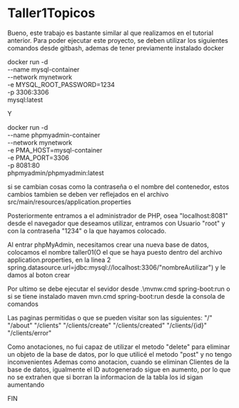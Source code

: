 # Taller1Topicos
Bueno, este trabajo es bastante similar al que realizamos en el tutorial anterior. 
Para poder ejecutar este proyecto, se deben utilizar los siguientes comandos desde gitbash, ademas de tener previamente instalado docker

docker run -d \
--name mysql-container \
--network mynetwork \
-e MYSQL_ROOT_PASSWORD=1234 \
-p 3306:3306 \
mysql:latest

Y 

docker run -d \
--name phpmyadmin-container \
--network mynetwork \
-e PMA_HOST=mysql-container \
-e PMA_PORT=3306 \
-p 8081:80 \
phpmyadmin/phpmyadmin:latest

si se cambian cosas como la contraseña o el nombre del contenedor, estos cambios tambien se deben ver reflejados en el archivo src/main/resources/application.properties

Posteriormente entramos a el administrador de PHP, osea "localhost:8081" desde el navegador que deseamos utilizar, entramos con Usuario "root" y con la contraseña "1234" o la que hayamos colocado.

Al entrar phpMyAdmin, necesitamos crear una nueva base de datos, colocamos el nombre taller01(O el que se haya puesto dentro del archivo application.properties, en la linea 2 spring.datasource.url=jdbc:mysql://localhost:3306/"nombreAutilizar") y le damos al boton crear

Por ultimo se debe ejecutar el sevidor desde .\mvnw.cmd spring-boot:run o si se tiene instalado maven mvn.cmd spring-boot:run desde la consola de comandos

Las paginas permitidas o que se pueden visitar son las siguientes:
"/"
"/about"
"/clients"
"/clients/create"
"/clients/created"
"/clients/{id}"
"/clients/error"

Como anotaciones, no fui capaz de utilizar el metodo "delete" para eliminar un objeto de la base de datos, por lo que utilicé el metodo "post" y no tengo inconvenientes
Ademas como anotacion, cuando se eliminan Clientes de la base de datos, igualmente el ID autogenerado sigue en aumento, por lo que no se extrañen que si borran la informacion de la tabla
los id sigan aumentando

FIN

